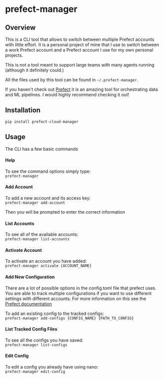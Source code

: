 # prefect-manager

## Overview
This is a CLI tool that allows to switch between multiple Prefect accounts 
with little effort. It is a personal project of mine that I use to switch between a work Prefect account and a
Prefect account I use for my own personal projects.  

This is not a tool meant to support large teams with many agents running (although it definitely could.)  

All the files used by this tool can be found in `~/.prefect-manager`.

If you haven't check out [Prefect](www.prefect.io) it is an amazing tool for orchestrating data and ML pipelines.
I would highly recommend checking it out!

## Installation
`pip install prefect-cloud-manager`

## Usage
The CLI has a few basic commands

#### Help
To see the command options simply type:  
`prefect-manager`

#### Add Account
To add a new account and its access key:  
`prefect-manager add-account`     

Then you will be prompted to enter the correct information

#### List Accounts
To see all of the available accounts:  
`prefect-manager list-accounts`

#### Activate Account
To activate an account you have added:  
`prefect-manager activate {ACCOUNT_NAME}`  

#### Add New Configuration
There are a lot of possible options in the config.toml file that prefect
uses. You are able to track multiple configurations if you want to use different
settings with different accounts. For more information on this see the [Prefect documentation](https://docs.prefect.io/orchestration/faq/config.html)
  
To add an existing config to the tracked configs:  
`prefect-manager add-configs {CONFIG_NAME} {PATH_TO_CONFIG}`

#### List Tracked Config Files
To see all the configs you have saved:  
`prefect-manager list-configs`

#### Edit Config
To edit a config you already have using nano:  
`prefect-manager edit-config`